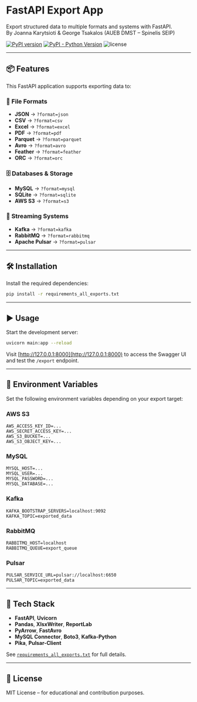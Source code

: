 # FastAPI Export App

Export structured data to multiple formats and systems with FastAPI.  
By Joanna Karytsioti & George Tsakalos (AUEB DMST – Spinelis SEIP)

[![PyPI version](https://badge.fury.io/py/fastapi-code-generator.svg)](https://pypi.python.org/pypi/fastapi-code-generator)
[![PyPI - Python Version](https://img.shields.io/pypi/pyversions/fastapi-code-generator)](https://pypi.python.org/pypi/fastapi-code-generator)
![license](https://img.shields.io/github/license/koxudaxi/fastapi-code-generator.svg)

---

## 📦 Features

This FastAPI application supports exporting data to:

### 📁 File Formats

- **JSON** → `?format=json`  
- **CSV** → `?format=csv`  
- **Excel** → `?format=excel`  
- **PDF** → `?format=pdf`  
- **Parquet** → `?format=parquet`  
- **Avro** → `?format=avro`  
- **Feather** → `?format=feather`  
- **ORC** → `?format=orc`  

### 🗄 Databases & Storage

- **MySQL** → `?format=mysql`  
- **SQLite** → `?format=sqlite`  
- **AWS S3** → `?format=s3`  

### 🔄 Streaming Systems

- **Kafka** → `?format=kafka`  
- **RabbitMQ** → `?format=rabbitmq`  
- **Apache Pulsar** → `?format=pulsar`  

---

## 🛠 Installation

Install the required dependencies:

```bash
pip install -r requirements_all_exports.txt
```

---

## ▶️ Usage

Start the development server:

```bash
uvicorn main:app --reload
```

Visit [http://127.0.0.1:8000](http://127.0.0.1:8000) to access the Swagger UI and test the `/export` endpoint.

---

## 🔐 Environment Variables

Set the following environment variables depending on your export target:

### AWS S3

```env
AWS_ACCESS_KEY_ID=...
AWS_SECRET_ACCESS_KEY=...
AWS_S3_BUCKET=...
AWS_S3_OBJECT_KEY=...
```

### MySQL

```env
MYSQL_HOST=...
MYSQL_USER=...
MYSQL_PASSWORD=...
MYSQL_DATABASE=...
```

### Kafka

```env
KAFKA_BOOTSTRAP_SERVERS=localhost:9092
KAFKA_TOPIC=exported_data
```

### RabbitMQ

```env
RABBITMQ_HOST=localhost
RABBITMQ_QUEUE=export_queue
```

### Pulsar

```env
PULSAR_SERVICE_URL=pulsar://localhost:6650
PULSAR_TOPIC=exported_data
```

---

## 🧰 Tech Stack

- **FastAPI**, **Uvicorn**
- **Pandas**, **XlsxWriter**, **ReportLab**
- **PyArrow**, **FastAvro**
- **MySQL Connector**, **Boto3**, **Kafka-Python**
- **Pika**, **Pulsar-Client**

See [`requirements_all_exports.txt`](./requirements_all_exports.txt) for full details.

---

## 📄 License

MIT License – for educational and contribution purposes.
